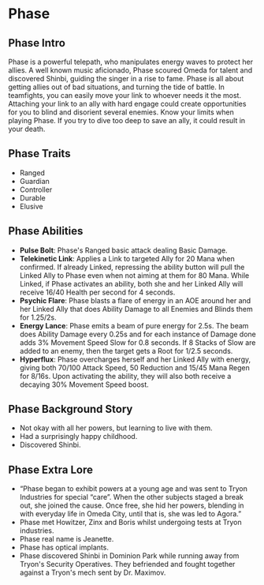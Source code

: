 # Phase	

## Phase Intro

Phase is a powerful telepath, who manipulates energy waves to protect her allies. A well known music aficionado, Phase scoured Omeda for talent and discovered Shinbi, guiding the singer in a rise to fame. Phase is all about getting allies out of bad situations, and turning the tide of battle. In teamfights, you can easily move your link to whoever needs it the most. Attaching your link to an ally with hard engage could create opportunities for you to blind and disorient several enemies. Know your limits when playing Phase. If you try to dive too deep to save an ally, it could result in your death. 

## Phase Traits

-   Ranged
-   Guardian
-   Controller
-   Durable
-   Elusive

## Phase Abilities

-   **Pulse Bolt**: Phase's Ranged basic attack dealing Basic Damage.
-   **Telekinetic Link**: Applies a Link to targeted Ally for 20 Mana when confirmed. If already Linked, repressing the ability button will pull the Linked Ally to Phase even when not aiming at them for 80 Mana. While Linked, if Phase activates an ability, both she and her Linked Ally will receive 16/40 Health per second for 4 seconds. 
-   **Psychic Flare**: Phase blasts a flare of energy in an AOE around her and her Linked Ally that does Ability Damage to all Enemies and Blinds them for 1.25/2s.
-   **Energy Lance**: Phase emits a beam of pure energy for 2.5s. The beam does Ability Damage every 0.25s and for each instance of Damage done adds 3% Movement Speed Slow for 0.8 seconds. If 8 Stacks of Slow are added to an enemy, then the target gets a Root for 1/2.5 seconds. 
-   **Hyperflux**: Phase overcharges herself and her Linked Ally with energy, giving both 70/100 Attack Speed, 50 Reduction and 15/45 Mana Regen for 8/16s. Upon activating the ability, they will also both receive a decaying 30% Movement Speed boost. 

## Phase Background Story

-   Not okay with all her powers, but learning to live with them.
-   Had a surprisingly happy childhood.
-   Discovered Shinbi.

## Phase Extra Lore

-   “Phase began to exhibit powers at a young age and was sent to Tryon Industries for special “care”. When the other subjects staged a break out, she joined the cause. Once free, she hid her powers, blending in with everyday life in Omeda City, until that is, she was led to Agora.”
-   Phase met Howitzer, Zinx and Boris whilst undergoing tests at Tryon industries.
-   Phase real name is Jeanette.
-   Phase has optical implants.
-   Phase discovered Shinbi in Dominion Park while running away from Tryon's Security Operatives. They befriended and fought together against a Tryon's mech sent by Dr. Maximov. 